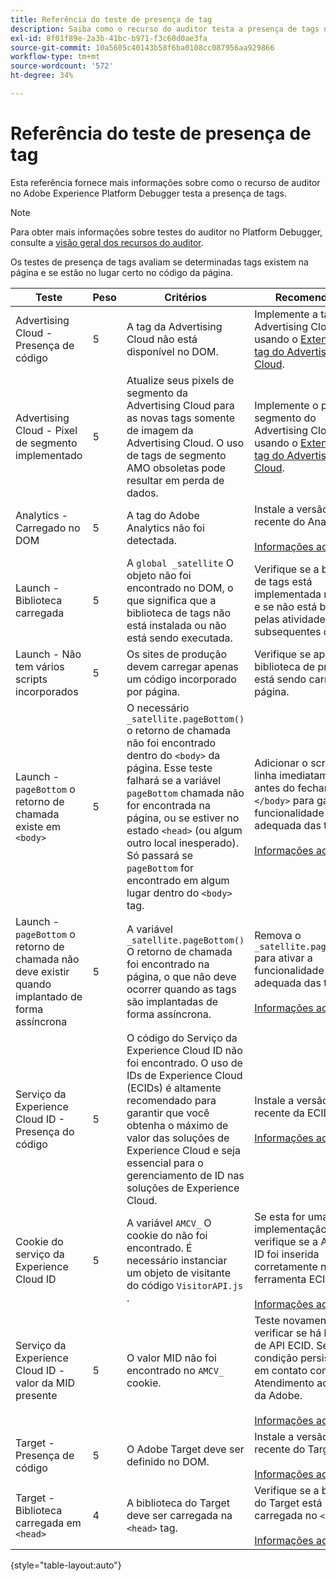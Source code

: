 ```yaml
---
title: Referência do teste de presença de tag
description: Saiba como o recurso do auditor testa a presença de tags no Adobe Experience Platform Debugger.
exl-id: 8f01f89e-2a3b-41bc-b971-f3c60d0ae3fa
source-git-commit: 10a5605c40143b58f6ba0108cc087956aa929866
workflow-type: tm+mt
source-wordcount: '572'
ht-degree: 34%

---
```


# Referência do teste de presença de tag

Esta referência fornece mais informações sobre como o recurso de auditor no Adobe Experience Platform Debugger testa a presença de tags.

>[!NOTE]
>
>Para obter mais informações sobre testes do auditor no Platform Debugger, consulte a [visão geral dos recursos do auditor](./overview.md).

Os testes de presença de tags avaliam se determinadas tags existem na página e se estão no lugar certo no código da página.

| Teste | Peso | Critérios | Recomendação |
| --- | --- | --- | --- |
| Advertising Cloud - Presença de código | 5 | A tag da Advertising Cloud não está disponível no DOM. | Implemente a tag do Advertising Cloud usando o [Extensão de tag do Advertising Cloud](../../destinations/catalog/advertising/adobe-advertising-cloud.md). |
| Advertising Cloud - Pixel de segmento implementado | 5 | Atualize seus pixels de segmento da Advertising Cloud para as novas tags somente de imagem da Advertising Cloud. O uso de tags de segmento AMO obsoletas pode resultar em perda de dados. | Implemente o pixel de segmento do Advertising Cloud usando o [Extensão de tag do Advertising Cloud](../../destinations/catalog/advertising/adobe-advertising-cloud.md). |
| Analytics - Carregado no DOM | 5 | A tag do Adobe Analytics não foi detectada. | Instale a versão mais recente do Analytics. <br><br>[Informações adicionais](https://experienceleague.adobe.com/docs/analytics/implementation/home.html?lang=pt-BR) |
| Launch - Biblioteca carregada | 5 | A `global _satellite` O objeto não foi encontrado no DOM, o que significa que a biblioteca de tags não está instalada ou não está sendo executada. | Verifique se a biblioteca de tags está implementada na página e se não está bloqueada pelas atividades subsequentes de script. |
| Launch - Não tem vários scripts incorporados | 5 | Os sites de produção devem carregar apenas um código incorporado por página. | Verifique se apenas a biblioteca de produção está sendo carregada na página. |
| Launch - `pageBottom` o retorno de chamada existe em `<body>` | 5 | O necessário `_satellite.pageBottom()` o retorno de chamada não foi encontrado dentro do `<body>` da página. Esse teste falhará se a variável `pageBottom` chamada não for encontrada na página, ou se estiver no estado `<head>` (ou algum outro local inesperado). Só passará se `pageBottom` for encontrado em algum lugar dentro do `<body>` tag. | Adicionar o script em linha imediatamente antes do fechamento `</body>` para garantir a funcionalidade adequada das tags.<br><br>[Informações adicionais](../../tags/ui/client-side/asynchronous-deployment.md) |
| Launch - `pageBottom` o retorno de chamada não deve existir quando implantado de forma assíncrona | 5 | A variável `_satellite.pageBottom()` O retorno de chamada foi encontrado na página, o que não deve ocorrer quando as tags são implantadas de forma assíncrona. | Remova o `_satellite.pageBottom()` para ativar a funcionalidade adequada das tags. <br><br>[Informações adicionais](../../tags/ui/client-side/asynchronous-deployment.md) |
| Serviço da Experience Cloud ID - Presença do código | 5 | O código do Serviço da Experience Cloud ID não foi encontrado. O uso de IDs de Experience Cloud (ECIDs) é altamente recomendado para garantir que você obtenha o máximo de valor das soluções de Experience Cloud e seja essencial para o gerenciamento de ID nas soluções de Experience Cloud. | Instale a versão mais recente da ECID.<br><br>[Informações adicionais](https://experienceleague.adobe.com/docs/id-service/using/intro/overview.html?lang=pt-BR) |
| Cookie do serviço da Experience Cloud ID | 5 | A variável `AMCV_` O cookie do não foi encontrado. É necessário instanciar um objeto de visitante do código `VisitorAPI.js` . | Se esta for uma implementação de tags, verifique se a AdobeOrg ID foi inserida corretamente na ferramenta ECID. <br><br>[Informações adicionais](https://experienceleague.adobe.com/docs/id-service/using/intro/cookies.html?lang=pt-BR) |
| Serviço da Experience Cloud ID - valor da MID presente | 5 | O valor MID não foi encontrado no `AMCV_` cookie. | Teste novamente para verificar se há latência de API ECID. Se a condição persistir, entre em contato com o Atendimento ao cliente da Adobe. <br><br>[Informações adicionais](https://experienceleague.adobe.com/docs/id-service/using/intro/cookies.html?lang=pt-BR) |
| Target - Presença de código | 5 | O Adobe Target deve ser definido no DOM. | Instale a versão mais recente do Target (at.js). <br><br>[Informações adicionais](https://experienceleague.adobe.com/docs/target/using/implement-target/implementing-target.html) |
| Target - Biblioteca carregada em `<head>` | 4 | A biblioteca do Target deve ser carregada na `<head>` tag. | Verifique se a biblioteca do Target está carregada no `<head>` tag. <br><br>[Informações adicionais](https://experienceleague.adobe.com/docs/target/using/implement-target/implementing-target.html) |

{style="table-layout:auto"}
